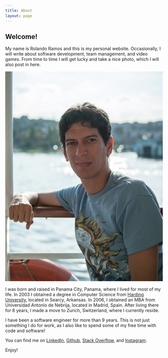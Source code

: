```yaml
---
title: About
layout: page
---
```

<h2 class="article-title">Welcome!</h2>

<p>My name is Rolando Ramos and this is my personal website. Occasionally, I will write about software development, team management, and video games. From time to time I will get lucky and take a nice photo, which I will also post in here.</p>

<p><img class="img-fluid about lazyloaded" src="/assets/images/about/me.jpg" alt="Rolando"></p>

<p>I was born and raised in Panama City, Panama, where I lived for most of my life. In 2003 I obtained a degree in Computer Science from <a title="Computer Science Honor Grads" href="https://www.harding.edu/comp/awards_honorgrads" target="_blank">Harding University</a>, located in Searcy, Arkansas. In 2006, I obtained an MBA from Universidad Antonio de Nebrija, located in Madrid, Spain. After living there for 8 years, I made a move to Zurich, Switzerland, where I currently reside.</p>

<p>I have been a software engineer for more than 9 years. This is not just something I do for work, as I also like to spend some of my free time with code and software!</p>

<p>You can find me on <a href="http://ch.linkedin.com/in/rolandoramosrestrepo">LinkedIn</a>, <a href="https://github.com/rolspace">Github</a>, <a href="https://stackoverflow.com/users/6909765/rolspace">Stack Overflow</a>, and <a href="http://instagram.com/rolspace">Instagram</a>.</p>

<p>Enjoy!</p>